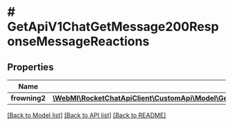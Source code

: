 # # GetApiV1ChatGetMessage200ResponseMessageReactions

## Properties

Name | Type | Description | Notes
------------ | ------------- | ------------- | -------------
**frowning2** | [**\WebMI\RocketChatApiClient\CustomApi\Model\GetApiV1ChatGetMessage200ResponseMessageReactionsFrowning2**](GetApiV1ChatGetMessage200ResponseMessageReactionsFrowning2.md) |  | [optional]

[[Back to Model list]](../../README.md#models) [[Back to API list]](../../README.md#endpoints) [[Back to README]](../../README.md)
